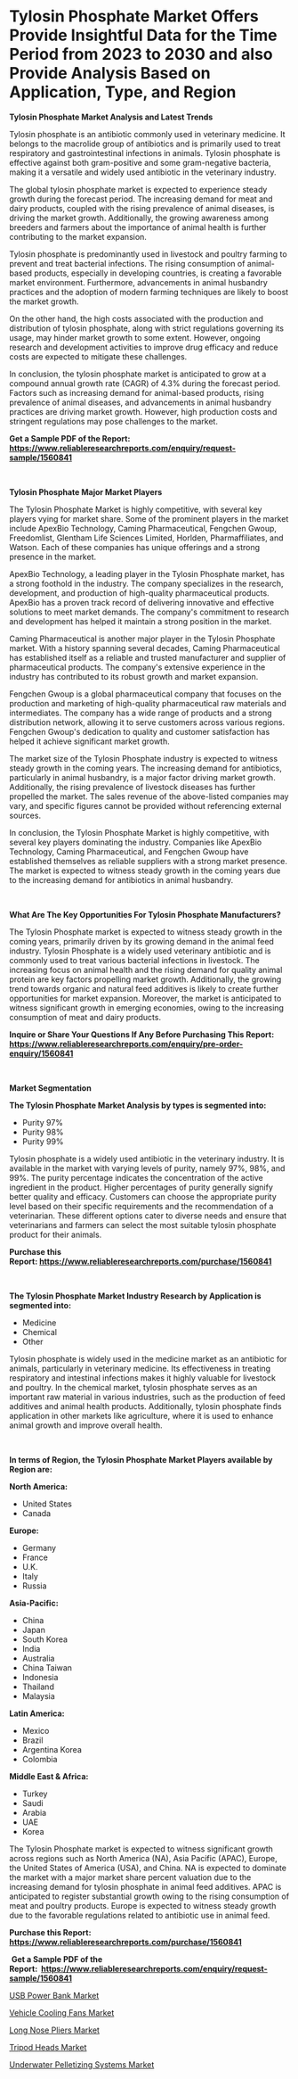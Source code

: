<p><h1>Tylosin Phosphate Market Offers Provide Insightful Data for the Time Period from 2023 to 2030 and also Provide Analysis Based on Application, Type, and Region</h1></p><p><strong>Tylosin Phosphate Market Analysis and Latest Trends</strong></p>
<p><p>Tylosin phosphate is an antibiotic commonly used in veterinary medicine. It belongs to the macrolide group of antibiotics and is primarily used to treat respiratory and gastrointestinal infections in animals. Tylosin phosphate is effective against both gram-positive and some gram-negative bacteria, making it a versatile and widely used antibiotic in the veterinary industry.</p><p>The global tylosin phosphate market is expected to experience steady growth during the forecast period. The increasing demand for meat and dairy products, coupled with the rising prevalence of animal diseases, is driving the market growth. Additionally, the growing awareness among breeders and farmers about the importance of animal health is further contributing to the market expansion.</p><p>Tylosin phosphate is predominantly used in livestock and poultry farming to prevent and treat bacterial infections. The rising consumption of animal-based products, especially in developing countries, is creating a favorable market environment. Furthermore, advancements in animal husbandry practices and the adoption of modern farming techniques are likely to boost the market growth.</p><p>On the other hand, the high costs associated with the production and distribution of tylosin phosphate, along with strict regulations governing its usage, may hinder market growth to some extent. However, ongoing research and development activities to improve drug efficacy and reduce costs are expected to mitigate these challenges.</p><p>In conclusion, the tylosin phosphate market is anticipated to grow at a compound annual growth rate (CAGR) of 4.3% during the forecast period. Factors such as increasing demand for animal-based products, rising prevalence of animal diseases, and advancements in animal husbandry practices are driving market growth. However, high production costs and stringent regulations may pose challenges to the market.</p></p>
<p><strong>Get a Sample PDF of the Report:&nbsp; <a href="https://www.reliableresearchreports.com/enquiry/request-sample/1560841">https://www.reliableresearchreports.com/enquiry/request-sample/1560841</a></strong></p>
<p>&nbsp;</p>
<p><strong>Tylosin Phosphate Major Market Players</strong></p>
<p><p>The Tylosin Phosphate Market is highly competitive, with several key players vying for market share. Some of the prominent players in the market include ApexBio Technology, Caming Pharmaceutical, Fengchen Gwoup, Freedomlist, Glentham Life Sciences Limited, Horlden, Pharmaffiliates, and Watson. Each of these companies has unique offerings and a strong presence in the market.</p><p>ApexBio Technology, a leading player in the Tylosin Phosphate market, has a strong foothold in the industry. The company specializes in the research, development, and production of high-quality pharmaceutical products. ApexBio has a proven track record of delivering innovative and effective solutions to meet market demands. The company's commitment to research and development has helped it maintain a strong position in the market.</p><p>Caming Pharmaceutical is another major player in the Tylosin Phosphate market. With a history spanning several decades, Caming Pharmaceutical has established itself as a reliable and trusted manufacturer and supplier of pharmaceutical products. The company's extensive experience in the industry has contributed to its robust growth and market expansion.</p><p>Fengchen Gwoup is a global pharmaceutical company that focuses on the production and marketing of high-quality pharmaceutical raw materials and intermediates. The company has a wide range of products and a strong distribution network, allowing it to serve customers across various regions. Fengchen Gwoup's dedication to quality and customer satisfaction has helped it achieve significant market growth.</p><p>The market size of the Tylosin Phosphate industry is expected to witness steady growth in the coming years. The increasing demand for antibiotics, particularly in animal husbandry, is a major factor driving market growth. Additionally, the rising prevalence of livestock diseases has further propelled the market. The sales revenue of the above-listed companies may vary, and specific figures cannot be provided without referencing external sources.</p><p>In conclusion, the Tylosin Phosphate Market is highly competitive, with several key players dominating the industry. Companies like ApexBio Technology, Caming Pharmaceutical, and Fengchen Gwoup have established themselves as reliable suppliers with a strong market presence. The market is expected to witness steady growth in the coming years due to the increasing demand for antibiotics in animal husbandry.</p></p>
<p>&nbsp;</p>
<p><strong>What Are The Key Opportunities For Tylosin Phosphate Manufacturers?</strong></p>
<p><p>The Tylosin Phosphate market is expected to witness steady growth in the coming years, primarily driven by its growing demand in the animal feed industry. Tylosin Phosphate is a widely used veterinary antibiotic and is commonly used to treat various bacterial infections in livestock. The increasing focus on animal health and the rising demand for quality animal protein are key factors propelling market growth. Additionally, the growing trend towards organic and natural feed additives is likely to create further opportunities for market expansion. Moreover, the market is anticipated to witness significant growth in emerging economies, owing to the increasing consumption of meat and dairy products.</p></p>
<p><strong>Inquire or Share Your Questions If Any Before Purchasing This Report: <a href="https://www.reliableresearchreports.com/enquiry/pre-order-enquiry/1560841">https://www.reliableresearchreports.com/enquiry/pre-order-enquiry/1560841</a></strong></p>
<p>&nbsp;</p>
<p><strong>Market Segmentation</strong></p>
<p><strong>The Tylosin Phosphate Market Analysis by types is segmented into:</strong></p>
<p><ul><li>Purity 97%</li><li>Purity 98%</li><li>Purity 99%</li></ul></p>
<p><p>Tylosin phosphate is a widely used antibiotic in the veterinary industry. It is available in the market with varying levels of purity, namely 97%, 98%, and 99%. The purity percentage indicates the concentration of the active ingredient in the product. Higher percentages of purity generally signify better quality and efficacy. Customers can choose the appropriate purity level based on their specific requirements and the recommendation of a veterinarian. These different options cater to diverse needs and ensure that veterinarians and farmers can select the most suitable tylosin phosphate product for their animals.</p></p>
<p><strong>Purchase this Report:&nbsp;<a href="https://www.reliableresearchreports.com/purchase/1560841">https://www.reliableresearchreports.com/purchase/1560841</a></strong></p>
<p>&nbsp;</p>
<p><strong>The Tylosin Phosphate Market Industry Research by Application is segmented into:</strong></p>
<p><ul><li>Medicine</li><li>Chemical</li><li>Other</li></ul></p>
<p><p>Tylosin phosphate is widely used in the medicine market as an antibiotic for animals, particularly in veterinary medicine. Its effectiveness in treating respiratory and intestinal infections makes it highly valuable for livestock and poultry. In the chemical market, tylosin phosphate serves as an important raw material in various industries, such as the production of feed additives and animal health products. Additionally, tylosin phosphate finds application in other markets like agriculture, where it is used to enhance animal growth and improve overall health.</p></p>
<p>&nbsp;</p>
<p><strong>In terms of Region, the Tylosin Phosphate Market Players available by Region are:</strong></p>
<p>
    <p> <strong> North America: </strong>
        <ul>
            <li>United States</li>
            <li>Canada</li>
        </ul>
        </p> 
    <p> <strong> Europe: </strong>
        <ul>
            <li>Germany</li>
            <li>France</li>
            <li>U.K.</li>
            <li>Italy</li>
            <li>Russia</li>
        </ul>
        </p> 
    <p> <strong> Asia-Pacific: </strong>
        <ul>
            <li>China</li>
            <li>Japan</li>
            <li>South Korea</li>
            <li>India</li>
            <li>Australia</li>
            <li>China Taiwan</li>
            <li>Indonesia</li>
            <li>Thailand</li>
            <li>Malaysia</li>
        </ul>
        </p> 
    <p> <strong> Latin America: </strong>
        <ul>
            <li>Mexico</li>
            <li>Brazil</li>
            <li>Argentina Korea</li>
            <li>Colombia</li>
        </ul>
        </p> 
    <p> <strong> Middle East & Africa: </strong>
        <ul>
            <li>Turkey</li>
            <li>Saudi</li>
            <li>Arabia</li>
            <li>UAE</li>
            <li>Korea</li>
        </ul>
    </p>
    </p>
<p><p>The Tylosin Phosphate market is expected to witness significant growth across regions such as North America (NA), Asia Pacific (APAC), Europe, the United States of America (USA), and China. NA is expected to dominate the market with a major market share percent valuation due to the increasing demand for tylosin phosphate in animal feed additives. APAC is anticipated to register substantial growth owing to the rising consumption of meat and poultry products. Europe is expected to witness steady growth due to the favorable regulations related to antibiotic use in animal feed.</p></p>
<p><strong>Purchase this Report: <a href="https://www.reliableresearchreports.com/purchase/1560841">https://www.reliableresearchreports.com/purchase/1560841</a></strong></p>
<p>&nbsp;<strong>Get a Sample PDF of the Report:&nbsp;&nbsp;<a href="https://www.reliableresearchreports.com/enquiry/request-sample/1560841">https://www.reliableresearchreports.com/enquiry/request-sample/1560841</a></strong></p>
<p><strong></strong></p>
<p><p><a href="https://medium.com/@landis15236/usb-power-bank-market-comprehensive-assessment-by-type-application-and-geography-5d8419ba6d36">USB Power Bank Market</a></p><p><a href="https://medium.com/@ivaschinner/vehicle-cooling-fans-market-competitive-analysis-market-trends-and-forecast-to-2030-c05eaf10050f">Vehicle Cooling Fans Market</a></p><p><a href="https://medium.com/@gussiehauck/long-nose-pliers-market-outlook-industry-overview-and-forecast-2023-to-2030-87f567b2649d">Long Nose Pliers Market</a></p><p><a href="https://medium.com/@odellernser/tripod-heads-market-insight-market-trends-growth-forecasted-from-2023-to-2030-275f36d6322b">Tripod Heads Market</a></p><p><a href="https://medium.com/@jeffrystehr/underwater-pelletizing-systems-market-size-reveals-the-best-marketing-channels-in-global-industry-cca018a3d588">Underwater Pelletizing Systems Market</a></p></p>
